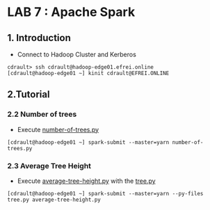 # LAB 7 : Apache Spark
## 1. Introduction

- Connect to Hadoop Cluster and Kerberos
```console
cdrault> ssh cdrault@hadoop-edge01.efrei.online
[cdrault@hadoop-edge01 ~] kinit cdrault@EFREI.ONLINE
```

## 2.Tutorial
### 2.2 Number of trees
- Execute [number-of-trees.py](number-of-trees.py)
```console
[cdrault@hadoop-edge01 ~] spark-submit --master=yarn number-of-trees.py
```

### 2.3 Average Tree Height
- Execute [average-tree-height.py](average-tree-height.py) with the [tree.py](tree.py)
```console
[cdrault@hadoop-edge01 ~] spark-submit --master=yarn --py-files tree.py average-tree-height.py
```
